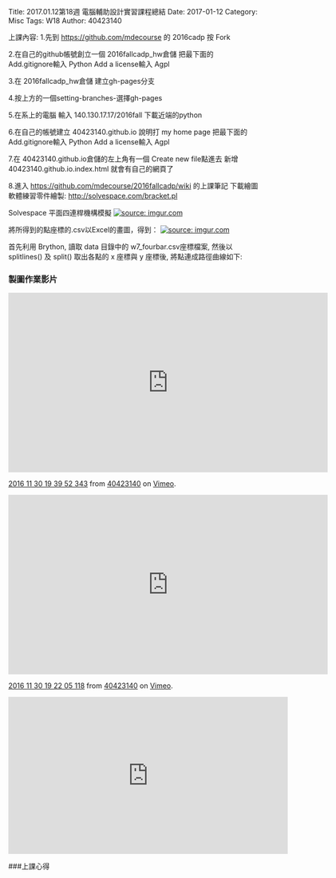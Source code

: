 Title: 2017.01.12第18週 電腦輔助設計實習課程總結
Date: 2017-01-12
Category: Misc
Tags: W18
Author: 40423140

<!-- PELICAN_END_SUMMARY -->

上課內容:
1.先到 https://github.com/mdecourse 的 2016cadp 按 Fork

2.在自己的github帳號創立一個 2016fallcadp_hw倉儲 把最下面的 Add.gitignore輸入 Python Add a license輸入 Agpl

3.在 2016fallcadp_hw倉儲 建立gh-pages分支

4.按上方的一個setting-branches-選擇gh-pages

5.在系上的電腦 輸入 140.130.17.17/2016fall 下載近端的python

6.在自己的帳號建立 40423140.github.io 說明打 my home page 把最下面的 Add.gitignore輸入 Python Add a license輸入 Agpl

7.在 40423140.github.io倉儲的左上角有一個 Create new file點進去 新增40423140.github.io.index.html 就會有自己的網頁了

8.進入 https://github.com/mdecourse/2016fallcadp/wiki 的上課筆記 下載繪圖軟體練習零件繪製: http://solvespace.com/bracket.pl

<!-- PELICAN_END_SUMMARY -->
Solvespace 平面四連桿機構模擬
<a href="http://imgur.com/q7drVfw"><img src="http://i.imgur.com/q7drVfw.png" title="source: imgur.com" /></a>

將所得到的點座標的.csv以Excel的畫圖，得到：
<a href="http://imgur.com/PlQPkMv"><img src="http://i.imgur.com/PlQPkMv.png" title="source: imgur.com" /></a>


首先利用 Brython, 讀取 data 目錄中的  w7_fourbar.csv座標檔案, 然後以 splitlines() 及 split() 取出各點的 x 座標與 y 座標後, 將點連成路徑曲線如下:

### 製圖作業影片

<iframe src="https://player.vimeo.com/video/193691598" width="640" height="360" frameborder="0" webkitallowfullscreen mozallowfullscreen allowfullscreen></iframe> <p><a href="https://vimeo.com/193691598">2016 11 30 19 39 52 343</a> from <a href="https://vimeo.com/user46449861">40423140</a> on <a href="https://vimeo.com">Vimeo</a>.</p>

<iframe src="https://player.vimeo.com/video/193691483" width="640" height="360" frameborder="0" webkitallowfullscreen mozallowfullscreen allowfullscreen></iframe> <p><a href="https://vimeo.com/193691483">2016 11 30 19 22 05 118</a> from <a href="https://vimeo.com/user46449861">40423140</a> on <a href="https://vimeo.com">Vimeo</a>.</p>

<iframe width="560" height="315" src="https://www.youtube.com/embed/NUuy3NM7T94" frameborder="0" allowfullscreen></iframe>


###上課心得



